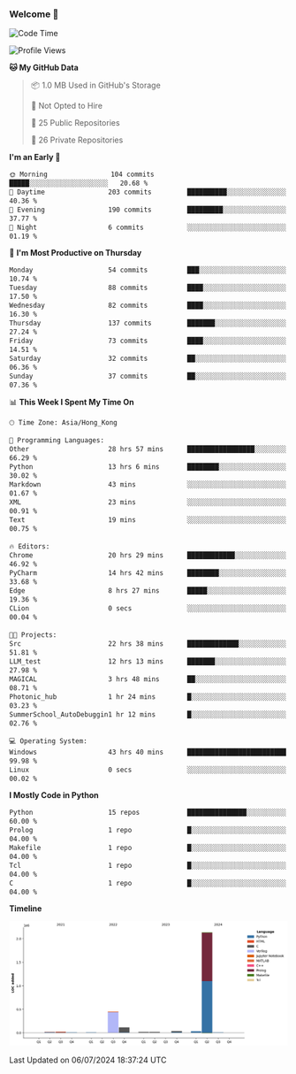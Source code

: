 ### Welcome 👋

<!--START_SECTION:waka-->
![Code Time](http://img.shields.io/badge/Code%20Time-309%20hrs%2040%20mins-blue)

![Profile Views](http://img.shields.io/badge/Profile%20Views-0-blue)

**🐱 My GitHub Data** 

> 📦 1.0 MB Used in GitHub's Storage 
 > 
> 🚫 Not Opted to Hire
 > 
> 📜 25 Public Repositories 
 > 
> 🔑 26 Private Repositories 
 > 
**I'm an Early 🐤** 

```text
🌞 Morning                104 commits         █████░░░░░░░░░░░░░░░░░░░░   20.68 % 
🌆 Daytime                203 commits         ██████████░░░░░░░░░░░░░░░   40.36 % 
🌃 Evening                190 commits         █████████░░░░░░░░░░░░░░░░   37.77 % 
🌙 Night                  6 commits           ░░░░░░░░░░░░░░░░░░░░░░░░░   01.19 % 
```
📅 **I'm Most Productive on Thursday** 

```text
Monday                   54 commits          ███░░░░░░░░░░░░░░░░░░░░░░   10.74 % 
Tuesday                  88 commits          ████░░░░░░░░░░░░░░░░░░░░░   17.50 % 
Wednesday                82 commits          ████░░░░░░░░░░░░░░░░░░░░░   16.30 % 
Thursday                 137 commits         ███████░░░░░░░░░░░░░░░░░░   27.24 % 
Friday                   73 commits          ████░░░░░░░░░░░░░░░░░░░░░   14.51 % 
Saturday                 32 commits          ██░░░░░░░░░░░░░░░░░░░░░░░   06.36 % 
Sunday                   37 commits          ██░░░░░░░░░░░░░░░░░░░░░░░   07.36 % 
```


📊 **This Week I Spent My Time On** 

```text
🕑︎ Time Zone: Asia/Hong_Kong

💬 Programming Languages: 
Other                    28 hrs 57 mins      █████████████████░░░░░░░░   66.29 % 
Python                   13 hrs 6 mins       ████████░░░░░░░░░░░░░░░░░   30.02 % 
Markdown                 43 mins             ░░░░░░░░░░░░░░░░░░░░░░░░░   01.67 % 
XML                      23 mins             ░░░░░░░░░░░░░░░░░░░░░░░░░   00.91 % 
Text                     19 mins             ░░░░░░░░░░░░░░░░░░░░░░░░░   00.75 % 

🔥 Editors: 
Chrome                   20 hrs 29 mins      ████████████░░░░░░░░░░░░░   46.92 % 
PyCharm                  14 hrs 42 mins      ████████░░░░░░░░░░░░░░░░░   33.68 % 
Edge                     8 hrs 27 mins       █████░░░░░░░░░░░░░░░░░░░░   19.36 % 
CLion                    0 secs              ░░░░░░░░░░░░░░░░░░░░░░░░░   00.04 % 

🐱‍💻 Projects: 
Src                      22 hrs 38 mins      █████████████░░░░░░░░░░░░   51.81 % 
LLM_test                 12 hrs 13 mins      ███████░░░░░░░░░░░░░░░░░░   27.98 % 
MAGICAL                  3 hrs 48 mins       ██░░░░░░░░░░░░░░░░░░░░░░░   08.71 % 
Photonic_hub             1 hr 24 mins        █░░░░░░░░░░░░░░░░░░░░░░░░   03.23 % 
SummerSchool_AutoDebuggin1 hr 12 mins        █░░░░░░░░░░░░░░░░░░░░░░░░   02.76 % 

💻 Operating System: 
Windows                  43 hrs 40 mins      █████████████████████████   99.98 % 
Linux                    0 secs              ░░░░░░░░░░░░░░░░░░░░░░░░░   00.02 % 
```

**I Mostly Code in Python** 

```text
Python                   15 repos            ███████████████░░░░░░░░░░   60.00 % 
Prolog                   1 repo              █░░░░░░░░░░░░░░░░░░░░░░░░   04.00 % 
Makefile                 1 repo              █░░░░░░░░░░░░░░░░░░░░░░░░   04.00 % 
Tcl                      1 repo              █░░░░░░░░░░░░░░░░░░░░░░░░   04.00 % 
C                        1 repo              █░░░░░░░░░░░░░░░░░░░░░░░░   04.00 % 
```



**Timeline**

![Lines of Code chart](https://raw.githubusercontent.com/xhj2501/xhj2501/main/assets/bar_graph.png)


 Last Updated on 06/07/2024 18:37:24 UTC
<!--END_SECTION:waka-->



